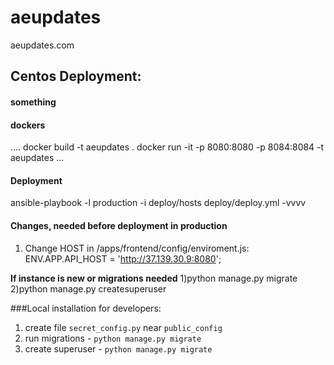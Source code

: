 # aeupdates
aeupdates.com


<h2>Centos Deployment:</h2>
<h4> something </h4>
    
<h4> dockers </h4>
    ....
    docker build -t aeupdates .
    docker run -it -p 8080:8080 -p 8084:8084 -t aeupdates
    ...


<h4>Deployment</h4>
ansible-playbook -l production -i deploy/hosts deploy/deploy.yml -vvvv


<h4>Changes, needed before deployment in production</h4>

1) Change HOST in /apps/frontend/config/enviroment.js:
    ENV.APP.API_HOST = 'http://37.139.30.9:8080';



<b>If instance is new or migrations needed</b>
1)python manage.py migrate
2)python manage.py createsuperuser


###Local installation for developers:

 1) create file `secret_config.py` near `public_config`
 2) run migrations - `python manage.py migrate`
 3) create superuser - `python manage.py migrate`